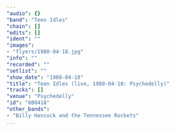 ```yaml
---
"audio": {}
"band": "Teen Idles"
"chain": []
"edits": []
"ident": ""
"images":
- "flyers/1980-04-18.jpg"
"info": ""
"recorded": ""
"setlist": ""
"show_date": "1980-04-18"
"title": "Teen Idles (live, 1980-04-18: Psychedelly)"
"tracks": []
"venue": "Psychedelly"
"id": "800418"
"other_bands":
- "Billy Hancock and the Tennessee Rockets"
...
```

